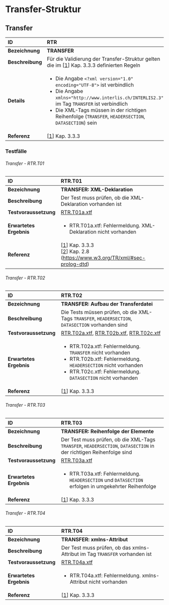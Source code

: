 # Transfer-Struktur

## Transfer
|ID|RTR
|:--|:--
|**Bezeichnung**|**TRANSFER**
|**Beschreibung**|Für die Validierung der Transfer-Struktur gelten die im [[1]] Kap. 3.3.3 definierten Regeln
|**Details**|<ul><li>Die Angabe ```<?xml version="1.0" encoding="UTF-8">``` ist verbindlich</li><li>Die Angabe ```xmlns="http://www.interlis.ch/INTERLIS2.3"``` im Tag ```TRANSFER``` ist verbindlich</li><li>Die XML-Tags müssen in der richtigen Reihenfolge (```TRANSFER```, ```HEADERSECTION```, ```DATASECTION```) sein</li>
|**Referenz**|[[1]] Kap. 3.3.3

### Testfälle
###### Transfer - RTR.T01
|ID|RTR.T01
|:--|:--
|**Bezeichnung**|**TRANSFER: XML-Deklaration**
|**Beschreibung**|Der Test muss prüfen, ob die XML-Deklaration vorhanden ist
|**Testvoraussetzung**|[RTR.T01a.xtf](../data/RTR.T01a.xtf)
|**Erwartetes Ergebnis**|<ul><li>RTR.T01a.xtf: Fehlermeldung. XML-Deklaration nicht vorhanden</li></ul>
|**Referenz**|[[1]] Kap. 3.3.3<br/>[[2]] Kap. 2.8 (https://www.w3.org/TR/xml/#sec-prolog-dtd)



###### Transfer - RTR.T02
|ID|RTR.T02
|:--|:--
|**Bezeichnung**|**TRANSFER: Aufbau der Transferdatei**
|**Beschreibung**|Die Tests müssen prüfen, ob die XML-Tags ```TRANSFER```, ```HEADERSECTION```, ```DATASECTION``` vorhanden sind
|**Testvoraussetzung**|[RTR.T02a.xtf](../data/RTR.T02a.xtf), [RTR.T02b.xtf](../data/RTR.T02b.xtf), [RTR.T02c.xtf](../data/RTR.T02c.xtf)
|**Erwartetes Ergebnis**|<ul><li>RTR.T02a.xtf: Fehlermeldung. ```TRANSFER``` nicht vorhanden</li><li>RTR.T02b.xtf: Fehlermeldung. ```HEADERSECTION``` nicht vorhanden</li><li>RTR.T02c.xtf: Fehlermeldung. ```DATASECTION``` nicht vorhanden</li></ul>
|**Referenz**|[[1]] Kap. 3.3.3

###### Transfer - RTR.T03
|ID|RTR.T03
|:--|:--
|**Bezeichnung**|**TRANSFER: Reihenfolge der Elemente**
|**Beschreibung**|Der Test muss prüfen, ob die XML-Tags ```TRANSFER```, ```HEADERSECTION```, ```DATASECTION``` in der richtigen Reihenfolge sind
|**Testvoraussetzung**|[RTR.T03a.xtf](../data/RTR.T03a.xtf)
|**Erwartetes Ergebnis**|<ul><li>RTR.T03a.xtf: Fehlermeldung. ```HEADERSECTION``` und ```DATASECTION``` erfolgen in umgekehrter Reihenfolge</li></ul>
|**Referenz**|[[1]] Kap. 3.3.3

###### Transfer - RTR.T04
|ID|RTR.T04
|:--|:--
|**Bezeichnung**|**TRANSFER: xmlns-Attribut**
|**Beschreibung**|Der Test muss prüfen, ob das xmlns-Attribut im Tag ```TRANSFER``` vorhanden ist
|**Testvoraussetzung**|[RTR.T04a.xtf](../data/RTR.T04a.xtf)
|**Erwartetes Ergebnis**|<ul><li>RTR.T04a.xtf: Fehlermeldung. xmlns-Attribut nicht vorhanden</li></ul>
|**Referenz**|[[1]] Kap. 3.3.3

[1]: bib.md#1-kogis-interlis-2--referenzhandbuch-13042006
[2]: bib.md#2-w3c-extensible-markup-language-xml-10-fifth-edition-26112008
